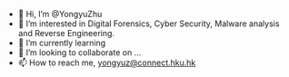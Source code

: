- 👋 Hi, I’m @YongyuZhu
- 👀 I’m interested in Digital Forensics, Cyber Security, Malware analysis and Reverse Engineering.
- 🌱 I’m currently learning 
- 💞️ I’m looking to collaborate on ...
- 📫 How to reach me, yongyuz@connect.hku.hk

<!---
YongyuZhu/YongyuZhu is a ✨ special ✨ repository because its `README.md` (this file) appears on your GitHub profile.
You can click the Preview link to take a look at your changes.
--->
